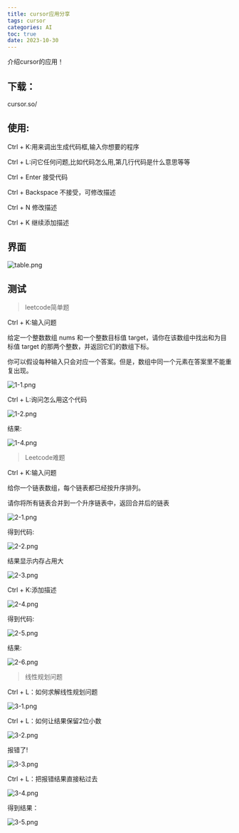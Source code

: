 ```yaml
---
title: cursor应用分享
tags: cursor
categories: AI
toc: true
date: 2023-10-30
---
```

介绍cursor的应用！

<!--more-->
## 下载：
cursor.so/

## 使用:
Ctrl + K:用来调出生成代码框,输入你想要的程序

Ctrl + L:问它任何问题,比如代码怎么用,第几行代码是什么意思等等


Ctrl + Enter 接受代码

Ctrl + Backspace 不接受，可修改描述

Ctrl + N 修改描述

Ctrl + K 继续添加描述

## 界面
![table.png](../images/table.png)

## 测试
>  leetcode简单题

Ctrl + K:输入问题

给定一个整数数组 nums 和一个整数目标值 target，请你在该数组中找出和为目标值 target  的那两个整数，并返回它们的数组下标。

你可以假设每种输入只会对应一个答案。但是，数组中同一个元素在答案里不能重复出现。

![1-1.png](../images/1-1.png)

Ctrl + L:询问怎么用这个代码

![1-2.png](../images/1-2.png)

结果:

![1-4.png](../images/1-4.png)

>Leetcode难题

Ctrl + K:输入问题

给你一个链表数组，每个链表都已经按升序排列。

请你将所有链表合并到一个升序链表中，返回合并后的链表

![2-1.png](../images/2-1.png)

得到代码:

![2-2.png](../images/2-2.png)

结果显示内存占用大

![2-3.png](../images/2-3.png)

Ctrl + K:添加描述

![2-4.png](../images/2-4.png)

得到代码:

![2-5.png](../images/2-5.png)

结果:

![2-6.png](../images/2-6.png)

> 线性规划问题

Ctrl + L：如何求解线性规划问题

![3-1.png](../images/3-1.png)

Ctrl + L：如何让结果保留2位小数

![3-2.png](../images/3-2.png)

报错了!

![3-3.png](../images/3-3.png)

Ctrl + L：把报错结果直接粘过去

![3-4.png](../images/3-4.png)

得到结果：

![3-5.png](../images/3-5.png)
